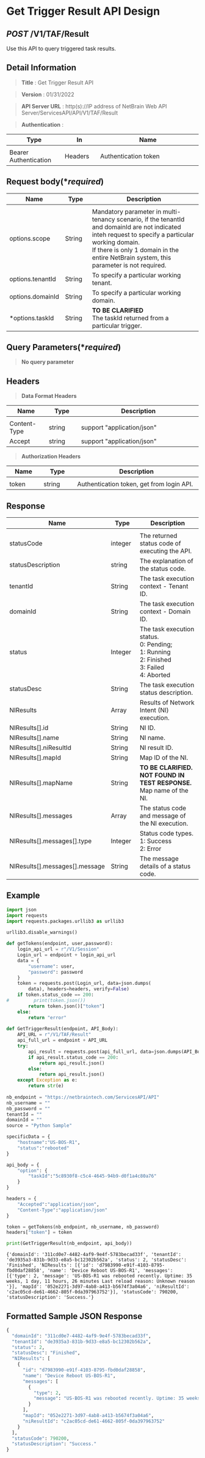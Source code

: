 
# Get Trigger Result API Design

## ***POST*** /V1/TAF/Result
Use this API to query triggered task results.

## Detail Information

> **Title** : Get Trigger Result API

> **Version** : 01/31/2022

> **API Server URL** : http(s)://IP address of NetBrain Web API Server/ServicesAPI/API/V1/TAF/Result

> **Authentication** : 

|**Type**|**In**|**Name**|
|------|------|------|
|<img width=100/>|<img width=100/>|<img width=500/>|
|Bearer Authentication| Headers | Authentication token | 

## Request body(****required***)

|**Name**|**Type**|**Description**|
|------|------|------|
|<img width=100/>|<img width=100/>|<img width=500/>|
|options.scope | String  | Mandatory parameter in multi-tenancy scenario, if the tenantId and domainId are not indicated inteh request to specify a particular working domain.<br> If there is only 1 domain in the entire NetBrain system, this parameter is not required. |
|options.tenantId | String  | To specify a particular working tenant. |
|options.domainId | String  | To specify a particular working domain. |
|*options.taskId | String  | **TO BE CLARIFIED**<br>The taskId returned from a particular trigger. |


## Query Parameters(****required***)

> **No query parameter**

## Headers

> **Data Format Headers**

|**Name**|**Type**|**Description**|
|------|------|------|
|<img width=100/>|<img width=100/>|<img width=500/>|
| Content-Type | string  | support "application/json" |
| Accept | string  | support "application/json" |

> **Authorization Headers**

|**Name**|**Type**|**Description**|
|------|------|------|
|<img width=100/>|<img width=100/>|<img width=500/>|
| token | string  | Authentication token, get from login API. |

## Response

|**Name**|**Type**|**Description**|
|------|------|------|
|<img width=100/>|<img width=100/>|<img width=500/>|
|statusCode| integer | The returned status code of executing the API.  |
|statusDescription| string | The explanation of the status code.  |
|tenantId| String | The task execution context - Tenant ID. |
|domainId| String | The task execution context - Domain ID. |
|status| Integer | The task execution status.<br>0: Pending;<br>1: Running<br>2: Finished<br>3: Failed<br>4: Aborted |
|statusDesc| String | The task execution status description. |
|NIResults| Array | Results of Network Intent (NI) execution. |
|NIResults[].id| String | NI ID. |
|NIResults[].name| String | NI name. |
|NIResults[].niResultId| String | NI result ID. |
|NIResults[].mapId| String | Map ID of the NI. |
|NIResults[].mapName| String | **TO BE CLARIFIED. NOT FOUND IN TEST RESPONSE.**<br>Map name of the NI. |
|NIResults[].messages| Array | The status code and message of the NI execution. |
|NIResults[].messages[].type| Integer | Status code types.<br>1: Success<br>2: Error |
|NIResults[].messages[].message| String | The message details of a status code. |

## Example


```python
import json
import requests
import requests.packages.urllib3 as urllib3
 
urllib3.disable_warnings()

def getTokens(endpoint, user,password):
    login_api_url = r"/V1/Session"
    Login_url = endpoint + login_api_url
    data = {
        "username": user,
        "password": password
    }
    token = requests.post(Login_url, data=json.dumps(
        data), headers=headers, verify=False)
    if token.status_code == 200:
#         print(token.json())
        return token.json()["token"]
    else:
        return "error"
    
def GetTriggerResult(endpoint, API_Body):
    API_URL = r"/V1/TAF/Result"
    api_full_url = endpoint + API_URL
    try:
        api_result = requests.post(api_full_url, data=json.dumps(API_Body), headers=headers, verify=False)
        if api_result.status_code == 200:
            return api_result.json()
        else:
            return api_result.json()
    except Exception as e:
        return str(e)
    
nb_endpoint = "https://netbraintech.com/ServicesAPI/API"
nb_username = ""
nb_password = ""
tenantId = ""
domainId = ""
source = "Python Sample"

specificData = {
    "hostname":"US-BOS-R1",
    "status":"rebooted"
}

api_body = {
    "option": {
        "taskId":"5c8930f8-c5c4-4645-94b9-d0f1a4c80a76"
    }
}

headers = {
    "Accepted":"application/json",
    "Content-Type":"application/json"
}

token = getTokens(nb_endpoint, nb_username, nb_password)
headers["token"] = token

print(GetTriggerResult(nb_endpoint, api_body))
```

    {'domainId': '311cd0e7-4482-4af9-9e4f-5783becad33f', 'tenantId': 'de3935a3-831b-9d33-e8a5-bc12302b562a', 'status': 2, 'statusDesc': 'Finished', 'NIResults': [{'id': 'd7983990-e91f-4103-8795-fbd0daf28858', 'name': 'Device Reboot US-BOS-R1', 'messages': [{'type': 2, 'message': 'US-BOS-R1 was rebooted recently. Uptime: 35 weeks, 1 day, 11 hours, 26 minutes Last reload reason: Unknown reason  '}], 'mapId': '052e2271-3d97-4ab8-a413-b5674f3a04a6', 'niResultId': 'c2ac05cd-de61-4662-805f-0da397963752'}], 'statusCode': 790200, 'statusDescription': 'Success.'}
    

## Formatted Sample JSON Response


```python
{
  "domainId": "311cd0e7-4482-4af9-9e4f-5783becad33f",
  "tenantId": "de3935a3-831b-9d33-e8a5-bc12302b562a",
  "status": 2,
  "statusDesc": "Finished",
  "NIResults": [
    {
      "id": "d7983990-e91f-4103-8795-fbd0daf28858",
      "name": "Device Reboot US-BOS-R1",
      "messages": [
        {
          "type": 2,
          "message": "US-BOS-R1 was rebooted recently. Uptime: 35 weeks, 1 day, 11 hours, 26 minutes Last reload reason: Unknown reason  "
        }
      ],
      "mapId": "052e2271-3d97-4ab8-a413-b5674f3a04a6",
      "niResultId": "c2ac05cd-de61-4662-805f-0da397963752"
    }
  ],
  "statusCode": 790200,
  "statusDescription": "Success."
}
```
